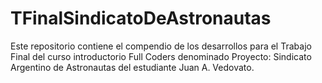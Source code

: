 # TFinalSindicatoDeAstronautas

Este repositorio contiene el compendio de los desarrollos para el Trabajo Final del curso introductorio Full Coders denominado Proyecto: Sindicato Argentino de Astronautas del estudiante Juan A. Vedovato.
